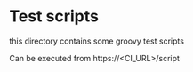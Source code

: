 # Test scripts

this directory contains some groovy test scripts 

Can be executed from https://<CI_URL>/script